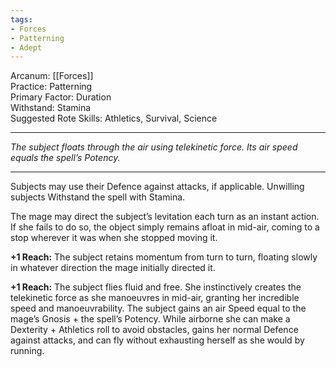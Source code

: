 ```yaml
---
tags:
- Forces
- Patterning
- Adept
---
```


Arcanum: [[Forces]]\
Practice: Patterning\
Primary Factor: Duration\
Withstand: Stamina\
Suggested Rote Skills: Athletics, Survival, Science

---

_The subject floats through the air using telekinetic force. Its air speed equals the spell’s Potency._

---

Subjects may use their Defence against attacks, if applicable. Unwilling subjects Withstand the spell with Stamina.

The mage may direct the subject’s levitation each turn as an instant action. If she fails to do so, the object simply remains afloat in mid-air, coming to a stop wherever it was when she stopped moving it.

**+1 Reach:** The subject retains momentum from turn to turn, floating slowly in whatever direction the mage initially directed it.

**+1 Reach:** The subject flies fluid and free. She instinctively creates the telekinetic force as she manoeuvres in mid-air, granting her incredible speed and manoeuvrability. The subject gains an air Speed equal to the mage’s Gnosis + the spell’s Potency. While airborne she can make a Dexterity + Athletics roll to avoid obstacles, gains her normal Defence against attacks, and can fly without exhausting herself as she would by running.